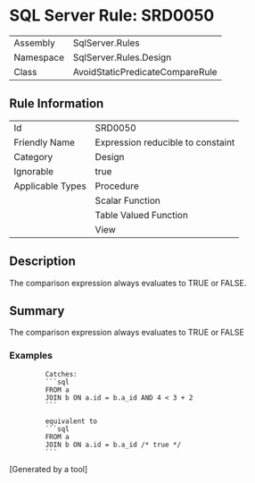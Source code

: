 # SQL Server Rule: SRD0050
  
|    |    |
|----|----|
| Assembly | SqlServer.Rules |
| Namespace | SqlServer.Rules.Design |
| Class | AvoidStaticPredicateCompareRule |
  
## Rule Information
  
|    |    |
|----|----|
| Id | SRD0050 |
| Friendly Name | Expression reducible to constaint |
| Category | Design |
| Ignorable | true |
| Applicable Types | Procedure  |
|   | Scalar Function |
|   | Table Valued Function |
|   | View |
  
## Description
  
The comparison expression always evaluates to TRUE or FALSE.
  
## Summary
  
The comparison expression always evaluates to TRUE or FALSE
  
### Examples
  

             Catches:
             ```sql
             FROM a
             JOIN b ON a.id = b.a_id AND 4 < 3 + 2
             ```
            
             equivalent to
             ```sql
             FROM a
             JOIN b ON a.id = b.a_id /* true */
             ```
               
[Generated by a tool]
